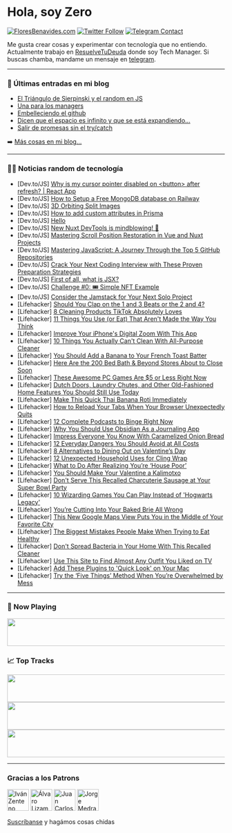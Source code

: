 # Hola, soy Zero

[![FloresBenavides.com](https://img.shields.io/website?down_message=oops&label=MiBlog&style=for-the-badge&up_message=online&url=https%3A%2F%2Ffloresbenavides.com)](https://floresbenavides.com) [![Twitter Follow](https://img.shields.io/twitter/follow/ZeroDragon?color=%231DA1F2&label=Follow&logo=twitter&logoColor=ffffff&style=for-the-badge)](https://twitter.com/zerodragon) [![Telegram Contact](https://img.shields.io/badge/escr%C3%ADbeme-ZeroDragon-%2326A5E4?style=for-the-badge&logo=telegram)](https://t.me/zerodragon)

Me gusta crear cosas y experimentar con tecnología que no entiendo.
Actualmente trabajo en [ResuelveTuDeuda](http://github.com/resuelve) donde soy Tech Manager.
Si buscas chamba, mandame un mensaje en [telegram](https://t.me/zerodragon).

---

### 📕 Últimas entradas en mi blog
<!-- BLOG-POST-LIST:START -->
- [El Triángulo de Sierpinski y el random en JS](https://floresbenavides.com/el-triangulo-de-sierpinski-y-el-random-en-js/)
- [Una para los managers](https://floresbenavides.com/una-para-los-managers/)
- [Embelleciendo el github](https://floresbenavides.com/embelleciendo-el-github/)
- [Dicen que el espacio es infinito y que se está expandiendo…](https://floresbenavides.com/dicen-que-el-espacio-es-infinito-y-que-se-esta-expandiendo/)
- [Salir de promesas sin el try/catch](https://floresbenavides.com/salir-de-promesas-sin-el-try-catch/)
<!-- BLOG-POST-LIST:END -->

➡️ [Más cosas en mi blog...](https://floresbenavides.com)

---

### 👨‍💻 Noticias random de tecnología
<!-- TECH-POSTS:START -->
- [Dev.to/JS] [Why is my cursor pointer disabled on &lt;button&gt; after refresh? | React App](https://dev.to/c_s_a05d625d9847386de165b/why-is-my-cursor-pointer-disabled-on-after-refresh-react-app-344h)
- [Dev.to/JS] [How to Setup a Free MongoDB database on Railway](https://dev.to/isnan__h/how-to-setup-a-free-mongodb-database-on-railway-fi)
- [Dev.to/JS] [3D Orbiting Split Images](https://dev.to/w7freedownload/3d-orbiting-split-images-2n98)
- [Dev.to/JS] [How to add custom attributes in Prisma](https://dev.to/zenstack/how-to-add-custom-attributes-in-prisma-6i8)
- [Dev.to/JS] [Hello](https://dev.to/nhakhoadaisy/hello-4040)
- [Dev.to/JS] [New Nuxt DevTools is mindblowing! 🤯](https://dev.to/michalkuncio/new-nuxt-devtools-is-mindblowing-4e7i)
- [Dev.to/JS] [Mastering Scroll Position Restoration in Vue and Nuxt Projects](https://dev.to/core01/mastering-scroll-position-restoration-in-vue-and-nuxt-projects-2afb)
- [Dev.to/JS] [Mastering JavaScript: A Journey Through the Top 5 GitHub Repositories](https://dev.to/thenomadevel/mastering-javascript-a-journey-through-the-top-5-github-repositories-1054)
- [Dev.to/JS] [Crack Your Next Coding Interview with These Proven Preparation Strategies](https://dev.to/onlydevs_/crack-your-next-coding-interview-with-these-proven-preparation-strategies-5457)
- [Dev.to/JS] [First of all, what is JSX?](https://dev.to/hidemichishimura/first-of-all-what-is-jsx-nml)
- [Dev.to/JS] [Challenge #0: 🎟 Simple NFT Example](https://dev.to/kevinjoshi46b/challenge-0-simple-nft-example-1c43)
- [Dev.to/JS] [Consider the Jamstack for Your Next Solo Project](https://dev.to/_builder_a/consider-the-jamstack-for-your-next-solo-project-31id)
- [Lifehacker] [Should You Clap on the 1 and 3 Beats or the 2 and 4?](https://lifehacker.com/should-you-clap-on-the-1-and-3-beat-or-the-2-and-4-1850096102)
- [Lifehacker] [8 Cleaning Products TikTok Absolutely Loves](https://lifehacker.com/8-cleaning-products-tiktok-absolutely-loves-1850095503)
- [Lifehacker] [11 Things You Use &lpar;or Eat&rpar; That Aren&#39;t Made the Way You Think](https://lifehacker.com/11-things-you-use-or-eat-that-arent-made-the-way-you-1850077719)
- [Lifehacker] [Improve Your iPhone&#39;s Digital Zoom With This App](https://lifehacker.com/improve-your-iphones-digital-zoom-with-this-app-1850095334)
- [Lifehacker] [10 Things You Actually Can&#39;t Clean With All-Purpose Cleaner](https://lifehacker.com/10-things-you-actually-cant-clean-with-all-purpose-clea-1850095135)
- [Lifehacker] [You Should Add a Banana to Your French Toast Batter](https://lifehacker.com/you-should-add-a-banana-to-your-french-toast-batter-1850095258)
- [Lifehacker] [Here Are the 200 Bed Bath &amp; Beyond Stores About to Close Soon](https://lifehacker.com/here-are-the-200-bed-bath-beyond-stores-about-to-clos-1850095080)
- [Lifehacker] [These Awesome PC Games Are $5 or Less Right Now](https://lifehacker.com/these-awesome-pc-games-are-5-or-less-right-now-1850094709)
- [Lifehacker] [Dutch Doors, Laundry Chutes, and Other Old-Fashioned Home Features You Should Still Use Today](https://lifehacker.com/dutch-doors-laundry-chutes-and-other-old-fashioned-ho-1850094601)
- [Lifehacker] [Make This Quick Thai Banana Roti Immediately](https://lifehacker.com/make-this-quick-thai-banana-roti-immediately-1850094469)
- [Lifehacker] [How to Reload Your Tabs When Your Browser Unexpectedly Quits](https://lifehacker.com/how-to-reload-your-tabs-when-your-browser-unexpectedly-1850093866)
- [Lifehacker] [12 Complete Podcasts to Binge Right Now](https://lifehacker.com/12-podcasts-to-binge-right-now-1850079348)
- [Lifehacker] [Why You Should Use Obsidian As a Journaling App](https://lifehacker.com/why-you-should-use-obsidian-as-a-journaling-app-1850086690)
- [Lifehacker] [Impress Everyone You Know With Caramelized Onion Bread](https://lifehacker.com/impress-everyone-you-know-with-caramelized-onion-bread-1850091432)
- [Lifehacker] [12 Everyday Dangers You Should Avoid at All Costs](https://lifehacker.com/12-everyday-dangers-you-should-avoid-at-all-costs-1850090598)
- [Lifehacker] [8 Alternatives to Dining Out on Valentine’s Day](https://lifehacker.com/8-alternatives-to-dining-out-on-valentine-s-day-1850091443)
- [Lifehacker] [12 Unexpected Household Uses for Cling Wrap](https://lifehacker.com/12-unexpected-household-uses-for-cling-wrap-1850088219)
- [Lifehacker] [What to Do After Realizing You’re ‘House Poor’](https://lifehacker.com/what-to-do-after-realizing-you-re-house-poor-1850088721)
- [Lifehacker] [You Should Make Your Valentine a Kalimotxo](https://lifehacker.com/you-should-make-your-valentine-a-kalimotxo-1850088997)
- [Lifehacker] [Don&#39;t Serve This Recalled Charcuterie Sausage at Your Super Bowl Party](https://lifehacker.com/dont-serve-this-recalled-charcuterie-sausage-at-your-su-1850089465)
- [Lifehacker] [10 Wizarding Games You Can Play Instead of &#39;Hogwarts Legacy&#39;](https://lifehacker.com/10-wizarding-games-you-can-play-instead-of-hogwarts-leg-1850089265)
- [Lifehacker] [You’re Cutting Into Your Baked Brie All Wrong](https://lifehacker.com/you-re-cutting-into-your-baked-brie-all-wrong-1850089023)
- [Lifehacker] [This New Google Maps View Puts You in the Middle of Your Favorite City](https://lifehacker.com/this-new-google-maps-view-puts-you-in-the-middle-of-you-1850089257)
- [Lifehacker] [The Biggest Mistakes People Make When Trying to Eat Healthy](https://lifehacker.com/the-biggest-mistakes-people-make-when-trying-to-eat-hea-1850089228)
- [Lifehacker] [Don&#39;t Spread Bacteria in Your Home With This Recalled Cleaner](https://lifehacker.com/dont-spread-bacteria-in-your-home-with-this-recalled-cl-1850088974)
- [Lifehacker] [Use This Site to Find Almost Any Outfit You Liked on TV](https://lifehacker.com/use-this-site-to-find-almost-any-outfit-you-liked-on-tv-1850088497)
- [Lifehacker] [Add These Plugins to &#39;Quick Look&#39; on Your Mac](https://lifehacker.com/add-these-plugins-to-quick-look-on-your-mac-1850087046)
- [Lifehacker] [Try the ‘Five Things’ Method When You’re Overwhelmed by Mess](https://lifehacker.com/try-the-five-things-method-when-you-re-overwhelmed-by-1850087958)<!-- TECH-POSTS:END -->

---

### 🎵 Now Playing
<a href="https://spotify-now-playing-dun.vercel.app/now-playing?open"><img src="https://spotify-now-playing-dun.vercel.app/now-playing" width="540" height="64"></a>

### 📈 Top Tracks
<a href="https://spotify-now-playing-dun.vercel.app/top-tracks?i=1&open"><img src="https://spotify-now-playing-dun.vercel.app/top-tracks?i=1" width="540" height="64"></a>
<a href="https://spotify-now-playing-dun.vercel.app/top-tracks?i=2&open"><img src="https://spotify-now-playing-dun.vercel.app/top-tracks?i=2" width="540" height="64"></a>
<a href="https://spotify-now-playing-dun.vercel.app/top-tracks?i=3&open"><img src="https://spotify-now-playing-dun.vercel.app/top-tracks?i=3" width="540" height="64"></a>

---

### Gracias a los Patrons
[<img src="https://avatars.githubusercontent.com/u/243380?v=4" alt="Iván Zenteno" width="50px">](https://github.com/k001) [<img src="https://avatars.githubusercontent.com/u/19955639?v=4" alt="Álvaro Lizama" width="50px">](https://github.com/alvarolizama) [<img src="https://avatars.githubusercontent.com/u/2718753?v=4" alt="Juan Carlos Ruiz" width="50px">](https://github.com/JuanCrg90) [<img src="https://avatars.githubusercontent.com/u/37025?v=4" alt="Jorge Medrano" width="50px">](https://github.com/h1pp1e) 

[Suscríbanse](https://www.patreon.com/zerodragon) y hagámos cosas chidas
